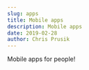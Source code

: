 ```yaml
---
slug: apps
title: Mobile apps
description: Mobile apps
date: 2019-02-28
author: Chris Prusik
---
```


Mobile apps for people!